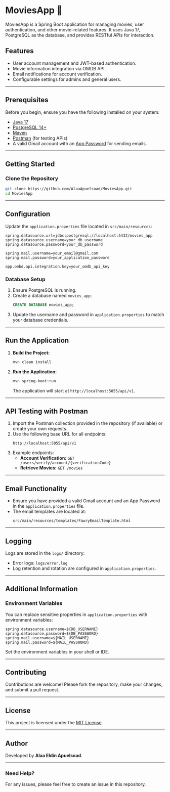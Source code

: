 # MoviesApp 🎥

MoviesApp is a Spring Boot application for managing movies, user authentication, and other movie-related features. It uses Java 17, PostgreSQL as the database, and provides RESTful APIs for interaction.

## Features

- User account management and JWT-based authentication.
- Movie information integration via OMDB API.
- Email notifications for account verification.
- Configurable settings for admins and general users.

---

## Prerequisites

Before you begin, ensure you have the following installed on your system:

- [Java 17](https://www.oracle.com/java/technologies/javase-downloads.html)
- [PostgreSQL 14+](https://www.postgresql.org/download/)
- [Maven](https://maven.apache.org/install.html)
- [Postman](https://www.postman.com/downloads/) (for testing APIs)
- A valid Gmail account with an [App Password](https://support.google.com/accounts/answer/185833?hl=en) for sending emails.

---

## Getting Started

### Clone the Repository

```bash
git clone https://github.com/AlaaApuelsoad/MoviesApp.git
cd MoviesApp
```

---

## Configuration

Update the `application.properties` file located in `src/main/resources`:

```properties
spring.datasource.url=jdbc:postgresql://localhost:5432/movies_app
spring.datasource.username=your_db_username
spring.datasource.password=your_db_password

spring.mail.username=your_email@gmail.com
spring.mail.password=your_application_password

app.ombd.api.integration.key=your_omdb_api_key
```

### Database Setup
1. Ensure PostgreSQL is running.
2. Create a database named `movies_app`:
   ```sql
   CREATE DATABASE movies_app;
   ```
3. Update the username and password in `application.properties` to match your database credentials.

---

## Run the Application

1. **Build the Project:**
   ```bash
   mvn clean install
   ```
2. **Run the Application:**
   ```bash
   mvn spring-boot:run
   ```
   The application will start at `http://localhost:5055/api/v1`.

---

## API Testing with Postman

1. Import the Postman collection provided in the repository (if available) or create your own requests.
2. Use the following base URL for all endpoints:
   ```
   http://localhost:5055/api/v1
   ```
3. Example endpoints:
   - **Account Verification:** `GET /users/verify/account/{verificationCode}`
   - **Retrieve Movies:** `GET /movies`

---

## Email Functionality

- Ensure you have provided a valid Gmail account and an App Password in the `application.properties` file.
- The email templates are located at:
  ```
  src/main/resources/templates/FawryEmailTemplate.html
  ```

---

## Logging

Logs are stored in the `logs/` directory:
- Error logs: `logs/error.log`
- Log retention and rotation are configured in `application.properties`.

---

## Additional Information

### Environment Variables
You can replace sensitive properties in `application.properties` with environment variables:
```properties
spring.datasource.username=${DB_USERNAME}
spring.datasource.password=${DB_PASSWORD}
spring.mail.username=${MAIL_USERNAME}
spring.mail.password=${MAIL_PASSWORD}
```

Set the environment variables in your shell or IDE.

---

## Contributing

Contributions are welcome! Please fork the repository, make your changes, and submit a pull request.

---

## License

This project is licensed under the [MIT License](LICENSE).

---

## Author

Developed by **Alaa Eldin Apuelsoad**.

---

### Need Help?
For any issues, please feel free to create an issue in this repository.

